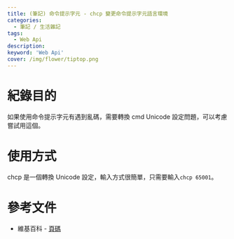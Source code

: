 ```yaml
---
title: (筆記) 命令提示字元 - chcp 變更命令提示字元語言環境
categories: 
  - 筆記 / 生活雜記
tags: 
  - Web Api
description:
keyword: 'Web Api'
cover: /img/flower/tiptop.png
---
```


# 紀錄目的
如果使用命令提示字元有遇到亂碼，需要轉換 cmd Unicode 設定問題，可以考慮嘗試用這個。 


# 使用方式
chcp 是一個轉換 Unicode 設定，輸入方式很簡單，只需要輸入```chcp 65001```。


# 參考文件
- 維基百科 - [頁碼](https://zh.wikipedia.org/wiki/%E4%BB%A3%E7%A0%81%E9%A1%B5)

